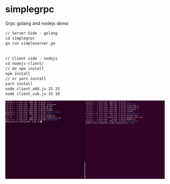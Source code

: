 # simplegrpc
Grpc golang and nodejs demo

```
// Server Side - golang
cd simplegrpc 
go run simpleserver.go


// Client side - nodejs
cd nodejs-client/
// do npm install
npm install  
// or yarn install 
yarn install 
node client_add.js 15 33
node client_sub.js 35 10
```

![demo golang-nodejs-client-grpc](https://raw.githubusercontent.com/byteshiva/simplegrpc/master/demo/GoLang-gRPC-Nodejs-gRPC-ClientPeek%202020-09-08%2022-58.gif)

